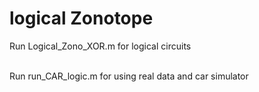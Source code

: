 
# logical Zonotope

 Run Logical_Zono_XOR.m for logical circuits <br /><br />

Run run_CAR_logic.m for using real data and car simulator <br /><br />
